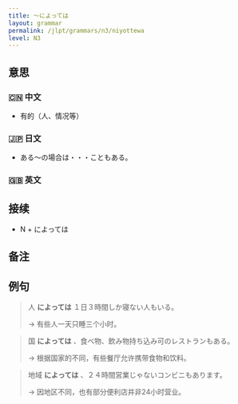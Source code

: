 ```yaml
---
title: 〜によっては
layout: grammar
permalink: /jlpt/grammars/n3/niyottewa
level: N3
---
```


## 意思

### 🇨🇳 中文

- 有的（人、情况等）

### 🇯🇵 日文

- ある〜の場合は・・・こともある。

### 🇬🇧 英文


## 接续

- N + によっては

## 备注


## 例句

> 人 **によっては** １日３時間しか寝ない人もいる。
>
> → 有些人一天只睡三个小时。

> 国 **によっては** 、食べ物、飲み物持ち込み可のレストランもある。
>
> → 根据国家的不同，有些餐厅允许携带食物和饮料。

> 地域 **によっては** 、２４時間営業じゃないコンビニもあります。
>
> → 因地区不同，也有部分便利店并非24小时营业。

